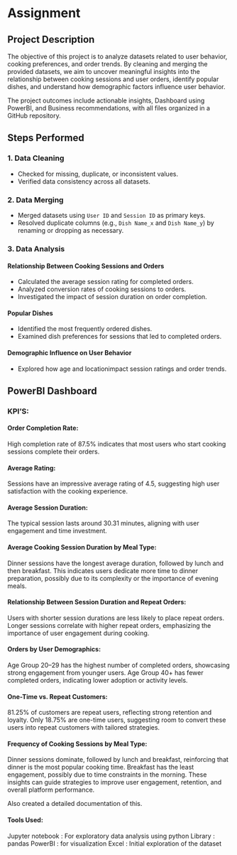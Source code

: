 # Assignment
## Project Description
The objective of this project is to analyze datasets related to user behavior, cooking preferences, and order trends. By cleaning and merging the provided datasets, we aim to uncover meaningful insights into the relationship between cooking sessions and user orders, identify popular dishes, and understand how demographic factors influence user behavior. 

The project outcomes include actionable insights, Dashboard using PowerBI, and Business recommendations, with all files organized in a GitHub repository.
## Steps Performed

### 1. Data Cleaning
- Checked for missing, duplicate, or inconsistent values.
- Verified data consistency across all datasets.

### 2. Data Merging
- Merged datasets using `User ID` and `Session ID` as primary keys.
- Resolved duplicate columns (e.g., `Dish Name_x` and `Dish Name_y`) by renaming or dropping as necessary.

### 3. Data Analysis
#### Relationship Between Cooking Sessions and Orders
- Calculated the average session rating for completed orders.
- Analyzed conversion rates of cooking sessions to orders.
- Investigated the impact of session duration on order completion.

#### Popular Dishes
- Identified the most frequently ordered dishes.
- Examined dish preferences for sessions that led to completed orders.

#### Demographic Influence on User Behavior
- Explored how age and locationimpact session ratings and order trends.

## PowerBI Dashboard
### KPI’S: 
#### Order Completion Rate:
High completion rate of 87.5% indicates that most users who start cooking sessions complete their orders.
#### Average Rating:
Sessions have an impressive average rating of 4.5, suggesting high user satisfaction with the cooking experience.
#### Average Session Duration:
The typical session lasts around 30.31 minutes, aligning with user engagement and time investment.
#### Average Cooking Session Duration by Meal Type:
Dinner sessions have the longest average duration, followed by lunch and then breakfast.
This indicates users dedicate more time to dinner preparation, possibly due to its complexity or the importance of evening meals.
#### Relationship Between Session Duration and Repeat Orders:
Users with shorter session durations are less likely to place repeat orders.
Longer sessions correlate with higher repeat orders, emphasizing the importance of user engagement during cooking.
#### Orders by User Demographics:
Age Group 20–29 has the highest number of completed orders, showcasing strong engagement from younger users.
Age Group 40+ has fewer completed orders, indicating lower adoption or activity levels.
#### One-Time vs. Repeat Customers:
81.25% of customers are repeat users, reflecting strong retention and loyalty.
Only 18.75% are one-time users, suggesting room to convert these users into repeat customers with tailored strategies.
#### Frequency of Cooking Sessions by Meal Type:
Dinner sessions dominate, followed by lunch and breakfast, reinforcing that dinner is the most popular cooking time.
Breakfast has the least engagement, possibly due to time constraints in the morning.
These insights can guide strategies to improve user engagement, retention, and overall platform performance.

Also created a detailed documentation of this.

#### Tools Used:
Jupyter notebook : For exploratory data analysis using python
Library : pandas
PowerBI : for visualization
Excel : Initial exploration of the dataset



